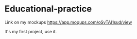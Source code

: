 # Educational-practice

Link on my mockups
https://app.moqups.com/oSvTAl1sud/view

It's my first project, use it.